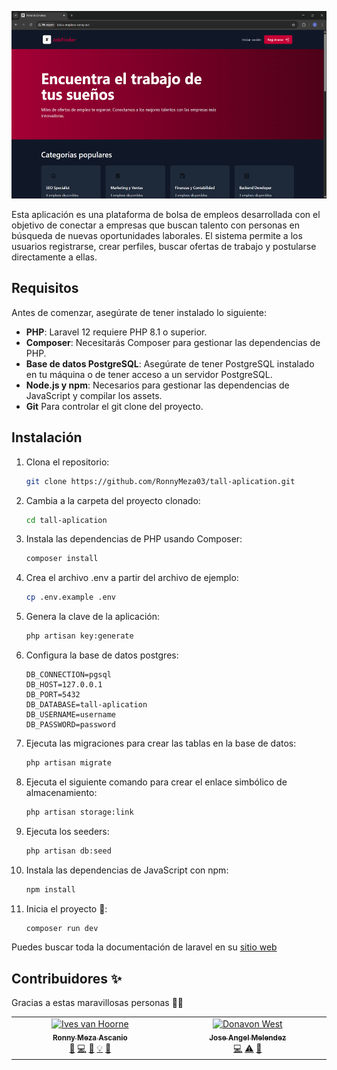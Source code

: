 <p align="center">
  <a href="https://github.com/RonnyMeza03/tall-aplication">
    <img src="./public/screenshot_welcome.png" height="300px">
  </a>
</p>

Esta aplicación es una plataforma de bolsa de empleos desarrollada con el objetivo de conectar a empresas que buscan talento con personas en búsqueda de nuevas oportunidades laborales. El sistema permite a los usuarios registrarse, crear perfiles, buscar ofertas de trabajo y postularse directamente a ellas.

## Requisitos

Antes de comenzar, asegúrate de tener instalado lo siguiente:

- **PHP**: Laravel 12 requiere PHP 8.1 o superior.
- **Composer**: Necesitarás Composer para gestionar las dependencias de PHP.
- **Base de datos PostgreSQL**: Asegúrate de tener PostgreSQL instalado en tu máquina o de tener acceso a un servidor PostgreSQL.
- **Node.js y npm**: Necesarios para gestionar las dependencias de JavaScript y compilar los assets.
- **Git** Para controlar el git clone del proyecto.

## Instalación

1. Clona el repositorio:
   ```bash
   git clone https://github.com/RonnyMeza03/tall-aplication.git
   ```

2. Cambia a la carpeta del proyecto clonado:
    ```bash
    cd tall-aplication
    ```

3. Instala las dependencias de PHP usando Composer:
    ```bash
    composer install
    ```

4. Crea el archivo .env a partir del archivo de ejemplo:
    ```bash
    cp .env.example .env
    ```
    
5. Genera la clave de la aplicación:
    ```bash
    php artisan key:generate
    ```

6. Configura la base de datos postgres:
    ```env
    DB_CONNECTION=pgsql
    DB_HOST=127.0.0.1
    DB_PORT=5432
    DB_DATABASE=tall-aplication
    DB_USERNAME=username
    DB_PASSWORD=password
    ```

7. Ejecuta las migraciones para crear las tablas en la base de datos:
    ```bash
    php artisan migrate
    ```

8. Ejecuta el siguiente comando para crear el enlace simbólico de almacenamiento:
    ```bash
    php artisan storage:link
    ```

9. Ejecuta los seeders:
    ```bash
    php artisan db:seed
    ```

10. Instala las dependencias de JavaScript con npm:
    ```bash
    npm install
    ```

12. Inicia el proyecto 🚩:
    ```bash
    composer run dev
    ```


Puedes buscar toda la documentación de laravel en su
[sitio web](https://laravel.com/)

## Contribuidores ✨

Gracias a estas maravillosas personas 🙂‍➡️

<table>
  <tbody>
    <tr>
      <td align="center" valign="top" width="14.28%">
        <a href="https://github.com/RonnyMeza03">
            <img src="https://avatars.githubusercontent.com/u/122504632?v=4" width="100px;" alt="Ives van Hoorne"/>
            <br />
            <sub><b>Ronny Meza Ascanio</b></sub>
        </a><br />
        <a href="https://github.com/RonnyMeza03" title="Bug reports">🐛</a> 
        <a href="https://github.com/RonnyMeza03" title="Code">💻</a>
        <a href="https://github.com/RonnyMeza03" title="Documentation">📖</a> 
        <a href="#example-CompuIves" title="Examples">💡</a>
        <a href="https://github.com/RonnyMeza03" title="Reviewed Pull Requests">👀</a>
      <td align="center" valign="top" width="14.28%">
        <a href="https://github.com/jmelendez07">
            <img src="https://avatars.githubusercontent.com/u/194549028?v=4" width="100px;" alt="Donavon West"/><br />
            <sub><b>Jose Angel Melendez</b></sub>
        </a><br />
        <a href="https://github.com/jmelendez07" title="Code">💻</a>
        <a href="https://github.com/jmelendez07" title="Tests">⚠️</a>
        <a href="https://github.com/jmelendez07" title="Design">🎨</a>
      </td>
    </tr>
  </tbody>
</table>